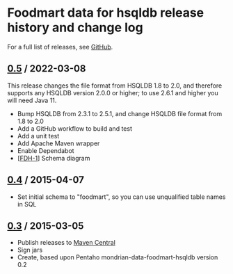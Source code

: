 # Foodmart data for hsqldb release history and change log

For a full list of releases, see
<a href="https://github.com/julianhyde/foodmart-data-hsqldb/releases">GitHub</a>.

## <a href="https://github.com/julianhyde/foodmart-data-hsqldb/releases/tag/foodmart-data-hsqldb-0.5">0.5</a> / 2022-03-08

This release changes the file format from HSQLDB 1.8 to 2.0,
and therefore supports any HSQLDB version 2.0.0 or higher;
to use 2.6.1 and higher you will need Java 11.

* Bump HSQLDB from 2.3.1 to 2.5.1, and change HSQLDB file format from 1.8 to 2.0
* Add a GitHub workflow to build and test
* Add a unit test
* Add Apache Maven wrapper
* Enable Dependabot
* [[FDH-1](https://github.com/julianhyde/foodmart-data-hsqldb/issues/1)] Schema diagram

## <a href="https://github.com/julianhyde/foodmart-data-hsqldb/releases/tag/foodmart-data-hsqldb-0.4">0.4</a> / 2015-04-07

* Set initial schema to "foodmart", so you can use unqualified table names in SQL

## <a href="https://github.com/julianhyde/foodmart-data-hsqldb/releases/tag/foodmart-data-hsqldb-0.3">0.3</a> / 2015-03-05

* Publish releases to <a href="http://search.maven.org/">Maven Central</a>
* Sign jars
* Create, based upon Pentaho mondrian-data-foodmart-hsqldb version 0.2

